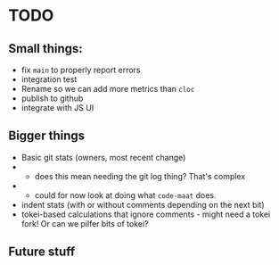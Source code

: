 # TODO

## Small things:
* fix `main` to properly report errors
* integration test
* Rename so we can add more metrics than `cloc`
* publish to github
* integrate with JS UI

## Bigger things
* Basic git stats (owners, most recent change)
* * does this mean needing the git log thing? That's complex
* * could for now look at doing what `code-maat` does.
* indent stats (with or without comments depending on the next bit)
* tokei-based calculations that ignore comments - might need a tokei fork! Or can we pilfer bits of tokei?

## Future stuff